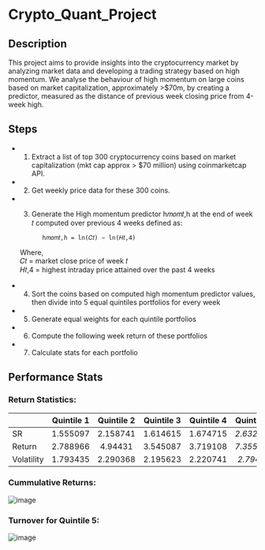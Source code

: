 # Crypto_Quant_Project

## Description

This project aims to provide insights into the cryptocurrency market by analyzing market data and developing a trading strategy based on high momentum. We analyse the behaviour of high momentum on large coins based on market capitalization, approximately >$70m, by creating a predictor, measured as the distance of previous week closing price from 4-week high.


## Steps

- 1. Extract a list of top 300 cryptocurrency coins based on market capitalization (mkt cap approx > $70 million) using coinmarketcap API.
- 2. Get weekly price data for these 300 coins.
- 3. Generate the High momentum predictor h𝑚𝑜𝑚𝑡,h at the end of week 𝑡 computed over previous 4 weeks defined as:

		    h𝑚𝑜𝑚𝑡,h = ln(𝐶𝑡) − ln(𝐻𝑡,4)
	
  Where,              
      𝐶𝑡   	= 	market close price of week 𝑡                
      𝐻𝑡,4 	= 	highest intraday price attained over the past 4 weeks

- 4. Sort the coins based on computed high momentum predictor values, then divide into 5 equal quintiles portfolios for every week
- 5. Generate equal weights for each quintile portfolios
- 6. Compute the following week return of these portfolios
- 7. Calculate stats for each portfolio


## Performance Stats

### Return Statistics:

|             | Quintile 1  | Quintile 2  | Quintile 3  | Quintile 4  | Quintile 5  |
| :---        |    :----:   |    :----:   |    :----:   |    :----:   |    :----:   |
| SR          | 1.555097    | 2.158741    |  1.614615   | 1.674715    | *2.632260*    |
| Return      | 2.788966    | 4.94431     |  3.545087   | 3.719108    | *7.355663*    |
| Volatility  | 1.793435    | 2.290368    |  2.195623   | 2.220741    | *2.79442*     |

### Cummulative Returns:

![image](https://github.com/ameysadawarti/Crypto_Quant_Project/assets/47478596/f161bbb0-9561-4915-8b8a-db2a68e906d8)

### Turnover for Quintile 5:

![image](https://github.com/ameysadawarti/Crypto_Quant_Project/assets/47478596/e15ad04e-43c0-4bf3-906d-cf9ea830e3b4)

